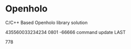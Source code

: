 # Openholo
C/C++ Based Openholo library solution

435560033234234 0801 -66666
command update
LAST

778
